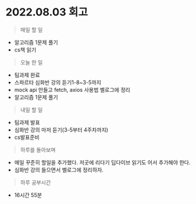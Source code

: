 # 2022.08.03 회고
>매일 할 일
- 알고리즘 1문제 풀기
- cs책 읽기

> 오늘 한 일
- 팀과제 완료
- 스파르타 심화반 강의 듣기1-8~3-5까지 
- mock api 만들고 fetch, axios 사용법 벨로그에 정리
- 알고리즘 1문제 풀기


> 내일 할 일
- 팀과제 발표
- 심화반 강의 마저 듣기(3-5부터 4주차까지)
- cs발표준비

> 하루를 돌아보며
- 매일 꾸준히 할일을 추가했다. 저곳에 리다기 딥다이브 읽기도 어서 추가해야 한다.
- 심화반 강의 들으면서 벨로그에 정리하자.

> 하루 공부시간
- 16시간 55분
